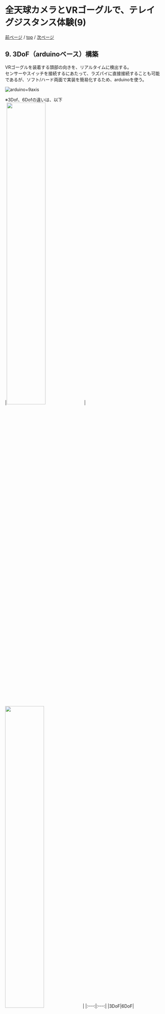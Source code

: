 # 全天球カメラとVRゴーグルで、テレイグジスタンス体験(9)

[前ページ](./vr360.md) / [top](./top.md) / [次ページ](./goggles.md)  

## 9. 3DoF（arduinoベース）構築  

VRゴーグルを装着する頭部の向きを、リアルタイムに検出する。  
センサーやスイッチを接続するにあたって、ラズパイに直接接続することも可能であるが、ソフト/ハード両面で実装を簡易化するため、arduinoを使う。  

![arduino+9axis](./img/3dof.jpg)  

※3Dof、6Dofの違いは、以下  
|<img src="./img/vr_motion_tracking_3dof.png" width=50%>|<img src="./img/vr_motion_tracking_6dof.png" width=50%>|
|:---:|:---:|
|3DoF|6DoF|  

### ■arduino  
---
ラズパイとの接続はUSBで行う。USBで、電力供給とシリアル通信を兼ねる。  
Arduino Uno R3の場合、ラズパイ側からは、`/dev/ttyACM0`として見える。

※補足  
* arduinoのソースコードの拡張子が`.ino`なので、自分の使うエディタにC言語用として登録しておく  
* 処理を記載する主要な関数は２つ：`setup()`、`loop()`  
* Arduino IDEで、メニュー「ツール」→「ボード」で、対象のボードを適切に選択  
* Arduino IDEで、メニュー「スケッチ」→「ライブラリをインクルード」で、必要なライブラリは事前に取り込んでおく  
* firmataは、今回使用なし  

### ■BOSCH BNO055  
---
Arduino 9軸モーションシールドには、BOSCH BNO055が搭載されている。
物理的にはこのシールドを、Arduino UNO R3にピッタリはめるだけ。  
I2C接続なので、使うピンはA4とA5  

arduinoでのBNO055の使い方は、以下のサイトの情報を参考にさせていただきました。  
ありがとうございます。  
[Devel/電子工作/Arduino/モーションセンサ/BNO055](https://cubic9.com/Devel/)

※読む必要ないですが、一応、BNO055のデータシートは以下  
　開発途中に課題発生し、紆余曲折してがっつり読むことになったが、結局別のバグ修正で解決  
<https://ae-bst.resource.bosch.com/media/_tech/media/datasheets/BST_BNO055_DS000_14.pdf>  

3軸加速度センサ、ジャイロ（角速度）センサ、3軸地磁気センサの値が取得できるので、これで頭部の方向を決めれる。しかし、計算は大変らしい。  
ありがたいことに、  
BNO055自体で、上記センサ値よりクォータニオンを算出してくれるので、その値を使う。  

さらにありがたいことに、
BNO055をレジスタレベルで直接制御せずに、関数化したものが用意されているので、そちらも使用する。

1. 「Adafruit_BNO055 Library Adafruit」及び「Adafruit_Sensor Library	Adafruit」を、以下のサイトからダウンロード  
    <https://learn.adafruit.com/adafruit-bno055-absolute-orientation-sensor/arduino-code>  
2. 上記でダウンロードした2ファイルを解凍し、Arduino用フォルダのlibrariesにコピーする。もしくは、「ライブラリをインクルード」する。
3. Arduino IDEで、メニュー「ファイル」→「スケッチの例」→「Adafruit BNO055」→「rawdata」を選択で、サンプルコードを表示

※上記ライブラリとfirmataを合体させようとしたが、うまくいかず  

#### クォータニオン

まだちゃんと理解できていないので、ここではクォータニオン自体の解説は省略  
調べれば、いろいろとヒットするので、他の方の解説を参照で  

クォータニオンの理解は、以下のサイトを参照させていただいた  
* [組込み技術者のための四元数（クォータニオン）入門（１）：基礎編](https://kumadasu.com/2017/09/20/%E7%B5%84%E8%BE%BC%E3%81%BF%E6%8A%80%E8%A1%93%E8%80%85%E3%81%AE%E3%81%9F%E3%82%81%E3%81%AE%E5%9B%9B%E5%85%83%E6%95%B0%EF%BC%88%E3%82%AF%E3%82%A9%E3%83%BC%E3%82%BF%E3%83%8B%E3%82%AA%E3%83%B3%EF%BC%89/)  
* [クォータニオン（回転）についてメモ](http://edom18.hateblo.jp/entry/2018/06/25/084023)  
* [クォータニオンと回転](https://www.f-sp.com/entry/2017/06/30/221124)  


BNO055のライブラリとしては、起動時に`begin()`関数の引数に、OPERATION_MODE_IMUPLUSを設定  
`getQuat()`関数で、クォータニオンが取得できる。更新の粒度は、100Hz  

### ■JOYPAD411  
---

本構成のユーザーインターフェイスとして、スイッチを追加する。  
目的は、２つ  
* 頭部方向の初期値を決めるため、クォータニオン算出のリセット  
* 撮影側カメラの設置方向に対する手動調整（本来は、自動にすべき）  

ちょうど、十字入力できるスイッチがついているので、この部品（JOYPAD411）を使う。  

|スイッチ|内容|  
|:---|:---|  
|赤スイッチ|クォータニオンリセット|  
|黄スイッチ|モード変更（通常 → Yaw/Pitch調整 → Roll調整 → 調整クリア → 通常）|  
|緑スイッチ（通常時）|無反応|  
|緑スイッチ（Yaw/Pitch調整時）|上下押しでPitch調整、左右押しでYaw調整|  
|緑スイッチ（Roll調整時）|左右押しでRoll調整|  
|緑スイッチ（調整クリア時）|下押しでクリア|  

arduinoとの接続は、以下の通り  

|ピン|スイッチ|  
|:---|:---|  
|D2|黄色|  
|D4|赤色|  
|D7|緑色（右）|  
|D8|緑色（下）|  
|D12|緑色（左）|  
|D13|緑色（上）|  

※すべて内部PULL_UP設定で接続  

緑スイッチで、Yaw/Pitch/Rollを調整する。  
openFrameworks側は、以下のサイトの情報を活用  
* [回転 Quaternion その１ ｜3Dプログラミング整理](http://studio23c.hatenadiary.jp/entry/%3Fp%3D664)  

### ■シリアル通信仕様  
---

ボーレート＝115200bps  
→1秒間に14400文字（1文字＝8Byte換算）  
→60fpsであれば240文字送れる。  

#### シリアル通信プロトコル  
”独自実装しました”的なサイトがよくヒットするのだが、既にあるものを使う方向で  
* COBS：[Consistent Overhead Byte Stuffing](https://en.wikipedia.org/wiki/Consistent_Overhead_Byte_Stuffing)
* SLIP：[Serial Line Internet Protocol](https://en.wikipedia.org/wiki/Serial_Line_Internet_Protocol)

arduino用は、以下のコードを使う  
PacketSerial  
https://github.com/bakercp/PacketSerial  

COBSとSLIP、どっちが主流かよくわからない。今回は、RFCにもなっているようなのでSLIPを使う。  
Arduino用フォルダのlibrariesに、PacketSerialフォルダを作成し、src以下のファイルをすべてコピー  

```
＜データ形式＞
固定長21文字=ヘッダー5文字＋クオータニオン値（w、x、y、z）＋スイッチ（赤、黄、左、下、上、右）＋フッター1文字＋改行  
```

※シリアル受信側（ラズパイ）で、正しく受信できなければ値を使わなければいいだけなので、一時的なデータ化けに対するリカバリー処理はしない。  

ソースコード全体は、GitHub参照  
<https://github.com/sisinn/raspi_telexistence_vr/tree/master/src/arduino/arduino_3dof>  

[前ページ](./vr360.md) / [top](./top.md) / [次ページ](./goggles.md)  
